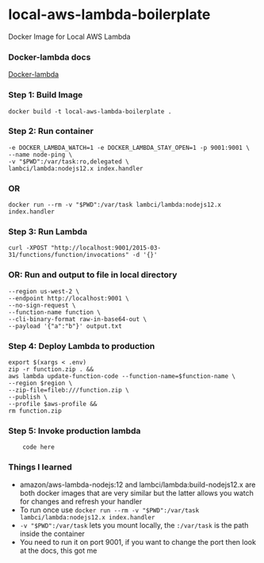 # local-aws-lambda-boilerplate
Docker Image for Local AWS Lambda

### Docker-lambda docs
[Docker-lambda](https://github.com/lambci/docker-lambda "Github link to docker-lambda")

### Step 1: Build Image
```docker build -t local-aws-lambda-boilerplate .```

### Step 2: Run container
```docker run --rm \
-e DOCKER_LAMBDA_WATCH=1 -e DOCKER_LAMBDA_STAY_OPEN=1 -p 9001:9001 \
--name node-ping \
-v "$PWD":/var/task:ro,delegated \
lambci/lambda:nodejs12.x index.handler
```
### OR
```docker run --rm -v "$PWD":/var/task lambci/lambda:nodejs12.x index.handler```

### Step 3: Run Lambda
```curl -XPOST "http://localhost:9001/2015-03-31/functions/function/invocations" -d '{}'```

### OR: Run and output to file in local directory
```aws lambda invoke \
--region us-west-2 \
--endpoint http://localhost:9001 \
--no-sign-request \
--function-name function \
--cli-binary-format raw-in-base64-out \
--payload '{"a":"b"}' output.txt
```

### Step 4: Deploy Lambda to production
```
export $(xargs < .env)
zip -r function.zip . &&
aws lambda update-function-code --function-name=$function-name \
--region $region \
--zip-file=fileb:///function.zip \
--publish \
--profile $aws-profile &&
rm function.zip
```

### Step 5: Invoke production lambda
```
    code here
```

### Things I learned
* amazon/aws-lambda-nodejs:12 and lambci/lambda:build-nodejs12.x are both docker images that are very similar but the latter allows you watch for changes and refresh your handler
* To run once use ```docker run --rm -v "$PWD":/var/task lambci/lambda:nodejs12.x index.handler```
* ```-v "$PWD":/var/task``` lets you mount locally, the ```:/var/task``` is the path inside the container
* You need to run it on port 9001, if you want to change the port then look at the docs, this got me